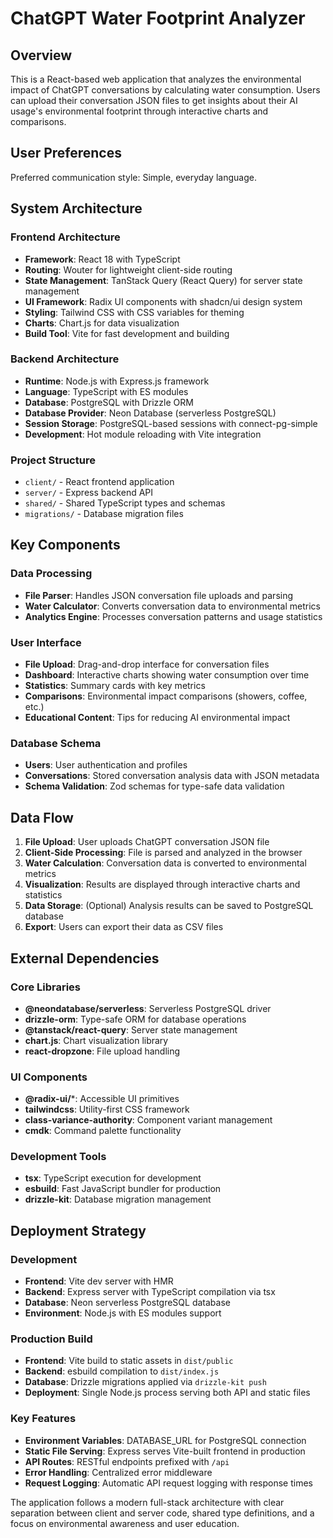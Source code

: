 # ChatGPT Water Footprint Analyzer

## Overview

This is a React-based web application that analyzes the environmental impact of ChatGPT conversations by calculating water consumption. Users can upload their conversation JSON files to get insights about their AI usage's environmental footprint through interactive charts and comparisons.

## User Preferences

Preferred communication style: Simple, everyday language.

## System Architecture

### Frontend Architecture
- **Framework**: React 18 with TypeScript
- **Routing**: Wouter for lightweight client-side routing
- **State Management**: TanStack Query (React Query) for server state management
- **UI Framework**: Radix UI components with shadcn/ui design system
- **Styling**: Tailwind CSS with CSS variables for theming
- **Charts**: Chart.js for data visualization
- **Build Tool**: Vite for fast development and building

### Backend Architecture
- **Runtime**: Node.js with Express.js framework
- **Language**: TypeScript with ES modules
- **Database**: PostgreSQL with Drizzle ORM
- **Database Provider**: Neon Database (serverless PostgreSQL)
- **Session Storage**: PostgreSQL-based sessions with connect-pg-simple
- **Development**: Hot module reloading with Vite integration

### Project Structure
- `client/` - React frontend application
- `server/` - Express backend API
- `shared/` - Shared TypeScript types and schemas
- `migrations/` - Database migration files

## Key Components

### Data Processing
- **File Parser**: Handles JSON conversation file uploads and parsing
- **Water Calculator**: Converts conversation data to environmental metrics
- **Analytics Engine**: Processes conversation patterns and usage statistics

### User Interface
- **File Upload**: Drag-and-drop interface for conversation files
- **Dashboard**: Interactive charts showing water consumption over time
- **Statistics**: Summary cards with key metrics
- **Comparisons**: Environmental impact comparisons (showers, coffee, etc.)
- **Educational Content**: Tips for reducing AI environmental impact

### Database Schema
- **Users**: User authentication and profiles
- **Conversations**: Stored conversation analysis data with JSON metadata
- **Schema Validation**: Zod schemas for type-safe data validation

## Data Flow

1. **File Upload**: User uploads ChatGPT conversation JSON file
2. **Client-Side Processing**: File is parsed and analyzed in the browser
3. **Water Calculation**: Conversation data is converted to environmental metrics
4. **Visualization**: Results are displayed through interactive charts and statistics
5. **Data Storage**: (Optional) Analysis results can be saved to PostgreSQL database
6. **Export**: Users can export their data as CSV files

## External Dependencies

### Core Libraries
- **@neondatabase/serverless**: Serverless PostgreSQL driver
- **drizzle-orm**: Type-safe ORM for database operations
- **@tanstack/react-query**: Server state management
- **chart.js**: Chart visualization library
- **react-dropzone**: File upload handling

### UI Components
- **@radix-ui/***: Accessible UI primitives
- **tailwindcss**: Utility-first CSS framework
- **class-variance-authority**: Component variant management
- **cmdk**: Command palette functionality

### Development Tools
- **tsx**: TypeScript execution for development
- **esbuild**: Fast JavaScript bundler for production
- **drizzle-kit**: Database migration management

## Deployment Strategy

### Development
- **Frontend**: Vite dev server with HMR
- **Backend**: Express server with TypeScript compilation via tsx
- **Database**: Neon serverless PostgreSQL database
- **Environment**: Node.js with ES modules support

### Production Build
- **Frontend**: Vite build to static assets in `dist/public`
- **Backend**: esbuild compilation to `dist/index.js`
- **Database**: Drizzle migrations applied via `drizzle-kit push`
- **Deployment**: Single Node.js process serving both API and static files

### Key Features
- **Environment Variables**: DATABASE_URL for PostgreSQL connection
- **Static File Serving**: Express serves Vite-built frontend in production
- **API Routes**: RESTful endpoints prefixed with `/api`
- **Error Handling**: Centralized error middleware
- **Request Logging**: Automatic API request logging with response times

The application follows a modern full-stack architecture with clear separation between client and server code, shared type definitions, and a focus on environmental awareness and user education.
